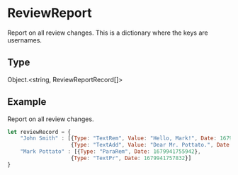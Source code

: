 # ReviewReport

Report on all review changes.
This is a dictionary where the keys are usernames.

## Type

Object.&lt;string, ReviewReportRecord[]&gt;



## Example

Report on all review changes.

```javascript editor-pptx
let reviewRecord = {
	"John Smith" : [{Type: "TextRem", Value: "Hello, Mark!", Date: 1679941734161},
					{Type: "TextAdd", Value: "Dear Mr. Pottato.", Date: 1679941736189}],
	"Mark Pottato" : [{Type: "ParaRem", Date: 1679941755942},
					{Type: "TextPr", Date: 1679941757832}]
}
```
